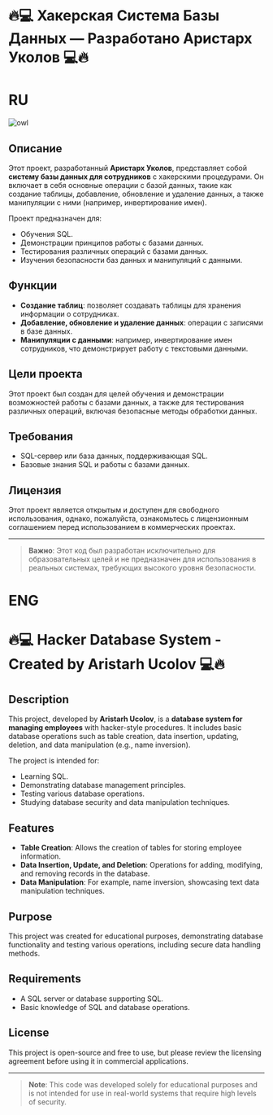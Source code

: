# 🔥💻 Хакерская Система Базы Данных — Разработано Аристарх Уколов 💻🔥
# RU
![owl](https://github.com/user-attachments/assets/312fc805-7545-47e9-9d8e-76474939b6f2)
## Описание

Этот проект, разработанный **Аристарх Уколов**, представляет собой **систему базы данных для сотрудников** с хакерскими процедурами. Он включает в себя основные операции с базой данных, такие как создание таблицы, добавление, обновление и удаление данных, а также манипуляции с ними (например, инвертирование имен).

Проект предназначен для:

- Обучения SQL.
- Демонстрации принципов работы с базами данных.
- Тестирования различных операций с базами данных.
- Изучения безопасности баз данных и манипуляций с данными.

## Функции

- **Создание таблиц**: позволяет создавать таблицы для хранения информации о сотрудниках.
- **Добавление, обновление и удаление данных**: операции с записями в базе данных.
- **Манипуляции с данными**: например, инвертирование имен сотрудников, что демонстрирует работу с текстовыми данными.

## Цели проекта

Этот проект был создан для целей обучения и демонстрации возможностей работы с базами данных, а также для тестирования различных операций, включая безопасные методы обработки данных.

## Требования

- SQL-сервер или база данных, поддерживающая SQL.
- Базовые знания SQL и работы с базами данных.

## Лицензия

Этот проект является открытым и доступен для свободного использования, однако, пожалуйста, ознакомьтесь с лицензионным соглашением перед использованием в коммерческих проектах.

---

> **Важно**: Этот код был разработан исключительно для образовательных целей и не предназначен для использования в реальных системах, требующих высокого уровня безопасности.

# ENG
# 🔥💻 Hacker Database System - Created by Aristarh Ucolov 💻🔥

## Description

This project, developed by **Aristarh Ucolov**, is a **database system for managing employees** with hacker-style procedures. It includes basic database operations such as table creation, data insertion, updating, deletion, and data manipulation (e.g., name inversion).

The project is intended for:

- Learning SQL.
- Demonstrating database management principles.
- Testing various database operations.
- Studying database security and data manipulation techniques.

## Features

- **Table Creation**: Allows the creation of tables for storing employee information.
- **Data Insertion, Update, and Deletion**: Operations for adding, modifying, and removing records in the database.
- **Data Manipulation**: For example, name inversion, showcasing text data manipulation techniques.

## Purpose

This project was created for educational purposes, demonstrating database functionality and testing various operations, including secure data handling methods.

## Requirements

- A SQL server or database supporting SQL.
- Basic knowledge of SQL and database operations.

## License

This project is open-source and free to use, but please review the licensing agreement before using it in commercial applications.

---

> **Note**: This code was developed solely for educational purposes and is not intended for use in real-world systems that require high levels of security.
